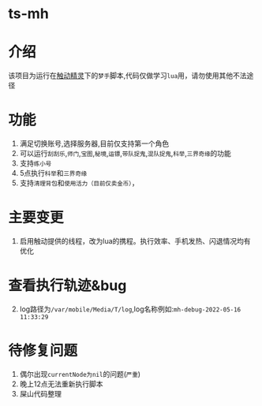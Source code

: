 # ts-mh
# 介绍
该项目为运行在[触动精灵](https://www.touchsprite.com/)下的`梦手`脚本,代码仅做学习`lua`用，请勿使用其他不法途径
# 功能
1. 满足切换账号,选择服务器,目前仅支持第一个角色
2. 可以运行`刮刮乐`,`师门`,`宝图`,`秘境`,`运镖`,`带队捉鬼`,`混队捉鬼`,`科举`,`三界奇缘`的功能
3. 支持`练小号`
4. 5点执行`科举`和`三界奇缘`
5. 支持`清理背包`和`使用活力（目前仅卖金币）`，
# 主要变更
1. 启用触动提供的线程，改为lua的携程。执行效率、手机发热、闪退情况均有优化
# 查看执行轨迹&bug
2. log路径为`/var/mobile/Media/T/log`,log名称例如:`mh-debug-2022-05-16 11:33:29`
# 待修复问题
1. 偶尔出现`currentNode为nil`的问题(`严重`)
2. 晚上12点无法重新执行脚本
3. 屎山代码整理

